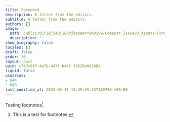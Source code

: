 ```yaml
---
title: Foreword
description: A letter from the editors.
subtitle: A letter from the editors.
authors: []
image:
  path: public/85r1e7j48j18khjbezemrrwk01v9/Compost_Issue03_Assets-Forward1.jpg
  description: ''
show_biography: false
locales: []
draft: false
order: 30
layout: post
uuid: c747c8ff-4a7b-447f-b44f-fb528e603482
liquid: false
usuaries:
- 644
- 649
last_modified_at: 2023-05-11 19:39:39.257110700 +00:00
---
```


<p style="text-align:start">Testing footnotes<a href="#fn1" id="fnef1" role="doc-noteref" data-turbo="false"><sup>1</sup></a></p><ol><li id="fn1">This is a test for footnotes <a href="#fnef1" role="doc-backlink" data-turbo="false">↩︎︎</a>
</li></ol>